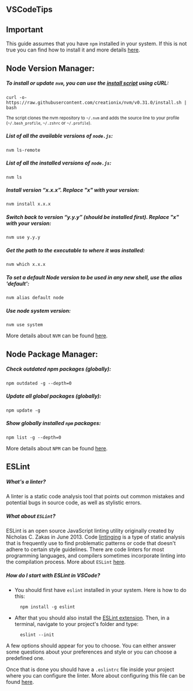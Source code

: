 ## VSCodeTips

## Important

This guide assumes that you have `npm` installed in your system. If this is not true you can find how to install it and more details [here][npm]. 

## Node Version Manager:

##### To install or update `nvm`, you can use the [install script][nvm_install] using cURL:

    curl -o- https://raw.githubusercontent.com/creationix/nvm/v0.31.0/install.sh | bash

<sub>The script clones the nvm repository to `~/.nvm` and adds the source line to your profile (`~/.bash_profile`, `~/.zshrc` or `~/.profile`).</sub>

##### List of all the available versions of `node.js`:

    nvm ls-remote

##### List of all the installed versions of `node.js`:

    nvm ls
        
##### Install version “x.x.x”. Replace "x" with your version:

    nvm install x.x.x
        
##### Switch back to version “y.y.y” (should be installed first). Replace "x" with your version:

    nvm use y.y.y
        
##### Get the path to the executable to where it was installed:

    nvm which x.x.x
    
##### To set a default Node version to be used in any new shell, use the alias 'default':

    nvm alias default node

##### Use node system version:

    nvm use system

More details about `NVM` can be found [here][nvm].


## Node Package Manager:

##### Check outdated npm packages (globally):

    npm outdated -g --depth=0

##### Update all global packages (globally):
        
    npm update -g

##### Show globally installed `npm` packages:
    
    npm list -g --depth=0
    
More details about `NPM` can be found [here][npm].
## ESLint

##### What's a linter?

A linter is a static code analysis tool that points out common mistakes and potential bugs in source code, as well as stylistic errors. 

##### What about `ESLint`?

ESLint is an open source JavaScript linting utility originally created by Nicholas C. Zakas in June 2013. Code [lintinging][eslint_wiki] is a type of static analysis that is frequently use to find problematic patterns or code that doesn't adhere to certain style guidelines. There are code linters for most programming languages, and compilers sometimes incorporate linting into the compilation process.
More about `ESLint` [here][eslint].

##### How do I start with ESLint in VSCode?

- You should first have `eslint` installed in your system. Here is how to do this: 

        npm install -g eslint
    
- After that you should also install the [ESLint extension][vscode_eslint]. Then, in a terminal, navigate to your project's folder and type:
        
        eslint --init
    
A few options should appear for you to choose. You can either answer some questions about your preferences and style or you can choose a predefined one.

Once that is done you should have a `.eslintrc` file inside your project where you can configure the linter.
More about configuring this file can be found [here][eslint_conf].
        
[npm]: https://github.com/npm/npm
[nvm_install]: https://github.com/creationix/nvm/blob/v0.31.0/install.sh
[nvm]: https://github.com/creationix/nvm.git
[eslint]: https://github.com/eslint/eslint
[eslint_wiki]: http://en.wikipedia.org/wiki/Lint_(software)
[eslint_conf]: http://eslint.org/docs/user-guide/configuring
[vscode_eslint]: https://marketplace.visualstudio.com/items?itemName=dbaeumer.vscode-eslint
